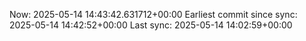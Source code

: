 Now: 2025-05-14 14:43:42.631712+00:00 Earliest commit since sync: 2025-05-14 14:42:52+00:00 Last sync: 2025-05-14 14:02:59+00:00
